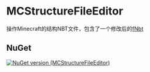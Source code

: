 # MCStructureFileEditor
操作Minecraft的结构NBT文件，包含了一个修改后的[fNbt](https://github.com/mstefarov/fNbt)

## NuGet
[![NuGet version (MCStructureFileEditor)](https://img.shields.io/nuget/v/MCStructureFileEditor)](https://www.nuget.org/packages/MCStructureFileEditor)